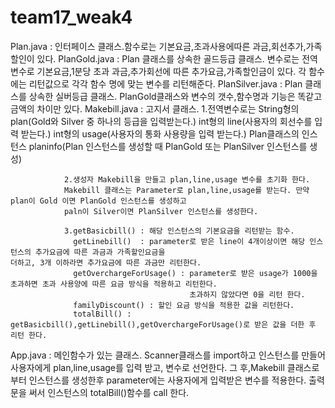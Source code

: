 # team17_weak4

Plan.java : 인터페이스 클래스.함수로는 기본요금,초과사용에따른 과금,회선추가,가족할인이 있다.
PlanGold.java : Plan 클래스를 상속한 골드등급 클래스. 변수로는 전역변수로 기본요금,1분당 초과 과금,추가회선에 따른 추가요금,가족할인금이                 있다. 각 함수에는 리턴값으로 각각 함수 명에 맞는 변수를 리턴해준다.
PlanSilver.java : Plan 클래스를 상속한 실버등급 클래스. PlanGold클래스와 변수의 갯수,함수명과 기능은 똑같고 금액의 차이만 있다.
Makebill.java : 고지서 클래스. 
                1.전역변수로는 String형의 plan(Gold와 Silver 중 하나의 등급을 입력받는다.) 
                int형의 line(사용자의 회선수를 입력 받는다.)
                int형의 usage(사용자의 통화 사용량을 입력 받는다.) 
                Plan클래스의 인스턴스 planinfo(Plan 인스턴스를 생성할 때 PlanGold 또는 PlanSilver 인스턴스를 생성)
                
                2.생성자 Makebill을 만들고 plan,line,usage 변수를 초기화 한다.
                Makebill 클래스는 Parameter로 plan,line,usage를 받는다. 만약 plan이 Gold 이면 PlanGold 인스턴스를 생성하고
                paln이 Silver이면 PlanSilver 인스턴스를 생성한다.
                
                3.getBasicbill() : 해당 인스턴스의 기본요금을 리턴받는 함수.
                  getLinebill()  : parameter로 받은 line이 4개이상이면 해당 인스턴스의 추가요금에 따른 과금과 가족할인요금을                                                 더하고, 3개 이하라면 추가요금에 따른 과금만 리턴한다.
                  getOverchargeForUsage() : parameter로 받은 usage가 1000을 초과하면 초과 사용양에 따른 요금 방식을 적용하고 리턴한다.
                                            초과하지 않았다면 0을 리턴 한다.
                  familyDiscount() : 할인 요금 방식을 적용한 값을 리턴한다.
                  totalBill() : getBasicbill(),getLinebill(),getOverchargeForUsage()로 받은 값을 더한 후 리턴 한다.
App.java : 메인함수가 있는 클래스. Scanner클래스를 import하고 인스턴스를 만들어 사용자에게 plan,line,usage를 입력 받고, 변수로 선언한다.
            그 후,Makebill 클래스로 부터 인스턴스를 생성한후 parameter에는 사용자에게 입력받은 변수를 적용한다.
            출력문을 써서 인스턴스의 totalBill()함수를 call 한다.
                
